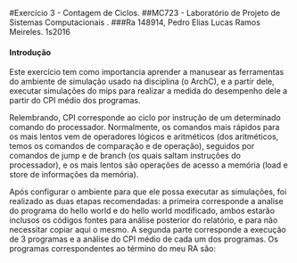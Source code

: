 #Exercício 3 - Contagem de Ciclos.
##MC723 - Laboratório de Projeto de Sistemas Computacionais . 
###Ra 148914, Pedro Elias Lucas Ramos Meireles. 1s2016

#### Introdução
Este exercício tem como importancia aprender a manusear as ferramentas do ambiente de simulação usado na disciplina (o ArchC), e 
a partir dele, executar simulações do mips para realizar a medida do desempenho dele a partir do CPI médio dos programas.

Relembrando, CPI corresponde ao ciclo por instrução de um determinado comando do processador. Normalmente, os comandos mais
rápidos para os mais lentos vem de operadores lógicos e aritméticos (dos aritméticos, temos os comandos de comparação e de
operação), seguidos por comandos de jump e de branch (os quais saltam instruções do processador), e os mais lentos são operações
de acesso a memória (load e store de informações da memória).

Após configurar o ambiente para que ele possa executar as simulações, foi realizado as duas etapas recomendadas: a primeira
corresponde a analise do programa do hello world e do hello world modificado, ambos estarão inclusos os códigos fontes 
para análise posterior do relatório, e para não necessitar copiar aqui o mesmo. 
A segunda parte corresponde a execução de 3 programas e a análise do CPI médio de cada um dos programas. 
Os programas correspondentes ao término do meu RA são:
